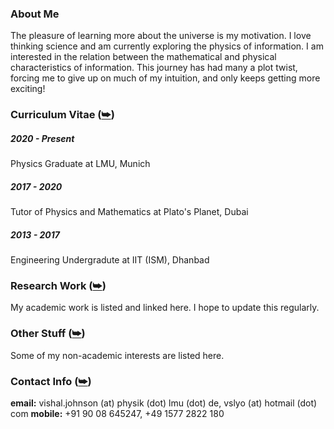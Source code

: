 ### About Me
The pleasure of learning more about the universe is my motivation. I love thinking science and am currently exploring the physics of information. I am interested in the relation between the mathematical and physical characteristics of information. This journey has had many a plot twist, forcing me to give up on much of my intuition, and only keeps getting more exciting!

### Curriculum Vitae ([⮩](curriculum-vitae.md))
##### 2020 - Present
Physics Graduate at LMU, Munich

##### 2017 - 2020
Tutor of Physics and Mathematics at Plato's Planet, Dubai

##### 2013 - 2017
Engineering Undergradute at IIT (ISM), Dhanbad

### Research Work ([⮩](research-work.md))
My academic work is listed and linked here. I hope to update this regularly.

### Other Stuff ([⮩](other-stuff.md))
Some of my non-academic interests are listed here.

### Contact Info ([⮩](contact.md))
**email:** vishal.johnson (at) physik (dot) lmu (dot) de, vslyo (at) hotmail (dot) com
**mobile:** +91 90 08 645247, +49 1577 2822 180
